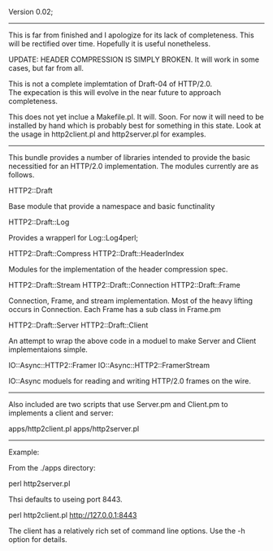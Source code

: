 Version 0.02;

-------------------------

This is far from finished and I apologize for its lack of
completeness.  This will be rectified over time.  Hopefully
it is useful nonetheless.

UPDATE: HEADER COMPRESSION IS SIMPLY BROKEN.  It will work
in some cases, but far from all.

This is not a complete implemtation of Draft-04 of HTTP/2.0.  
The expecation is this will evolve in the near future to approach
completeness.  

This does not yet inclue a Makefile.pl.  It will.  Soon.
For now it will need to be installed by hand which is probably 
best for something in this state.  Look at the usage in 
http2client.pl and http2server.pl for examples.

--------------------------

This bundle provides a number of libraries intended to
provide the basic necessitied for an HTTP/2.0 implementation.
The modules currently are as follows.

HTTP2::Draft

Base module that provide a namespace and basic functinality

HTTP2::Draft::Log

Provides a wrapperl for Log::Log4perl;

HTTP2::Draft::Compress
HTTP2::Draft::HeaderIndex

Modules for the implementation of the header compression spec.

HTTP2::Draft::Stream
HTTP2::Draft::Connection
HTTP2::Draft::Frame

Connection, Frame, and stream implementation.  Most of the heavy 
lifting occurs in Connection.  Each Frame has a sub class in
Frame.pm

HTTP2::Draft::Server
HTTP2::Draft::Client

An attempt to wrap the above code in a moduel to make Server and
Client implementaions simple.

IO::Async::HTTP2::Framer
IO::Async::HTTP2::FramerStream

IO::Async moduels for reading and writing HTTP/2.0 frames on the
wire.  

--------------------------

Also included are two scripts that use Server.pm and Client.pm
to implements a client and server:

apps/http2client.pl
apps/http2server.pl

--------------------------

Example:

From the ./apps directory:

perl http2server.pl

Thsi defaults to useing port 8443.

perl http2client.pl http://127.0.0.1:8443

The client has a relatively rich set of command line options.
Use the -h option for details.







